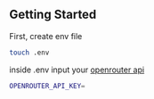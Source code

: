 ## Getting Started

First, create env file

```bash
touch .env
```

inside .env input your [openrouter api](https://openrouter.ai)

```bash
OPENROUTER_API_KEY=
```
